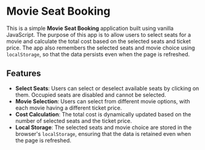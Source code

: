 # Movie Seat Booking

This is a simple **Movie Seat Booking** application built using vanilla JavaScript. The purpose of this app is to allow users to select seats for a movie and calculate the total cost based on the selected seats and ticket price. The app also remembers the selected seats and movie choice using `localStorage`, so that the data persists even when the page is refreshed.

## Features

- **Select Seats**: Users can select or deselect available seats by clicking on them. Occupied seats are disabled and cannot be selected.
- **Movie Selection**: Users can select from different movie options, with each movie having a different ticket price.
- **Cost Calculation**: The total cost is dynamically updated based on the number of selected seats and the ticket price.
- **Local Storage**: The selected seats and movie choice are stored in the browser's `localStorage`, ensuring that the data is retained even when the page is refreshed.
